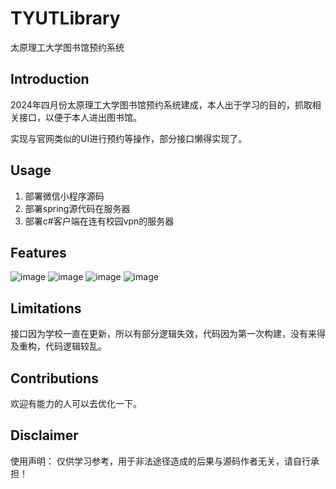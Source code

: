 # TYUTLibrary
太原理工大学图书馆预约系统

## Introduction
2024年四月份太原理工大学图书馆预约系统建成，本人出于学习的目的，抓取相关接口，以便于本人进出图书馆。

实现与官网类似的UI进行预约等操作，部分接口懒得实现了。

## Usage
1. 部署微信小程序源码
2. 部署spring源代码在服务器
3. 部署c#客户端在连有校园vpn的服务器

## Features
![image](https://github.com/ynkeji/TYUTLibrary/blob/main/resource/%E5%9B%BE1.png)
![image](https://github.com/ynkeji/TYUTLibrary/blob/main/resource/%E5%9B%BE2.png)
![image](https://github.com/ynkeji/TYUTLibrary/blob/main/resource/%E5%9B%BE3.png)
![image](https://github.com/ynkeji/TYUTLibrary/blob/main/resource/%E5%9B%BE4.png)

## Limitations
接口因为学校一直在更新，所以有部分逻辑失效，代码因为第一次构建，没有来得及重构，代码逻辑较乱。

## Contributions
欢迎有能力的人可以去优化一下。

## Disclaimer
使用声明： 仅供学习参考，用于非法途径造成的后果与源码作者无关，请自行承担！
